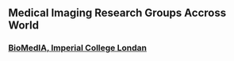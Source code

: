 ## Medical Imaging Research Groups Accross World



### [BioMedIA, Imperial College Londan](https://biomedia.doc.ic.ac.uk/)
